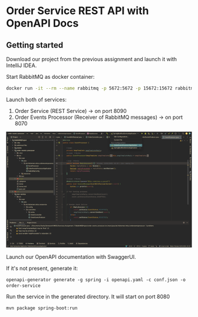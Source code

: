 # Order Service REST API with OpenAPI Docs

## Getting started

Download our project from the previous assignment and launch it with IntelliJ IDEA.

Start RabbitMQ as docker container:

```sh
docker run -it --rm --name rabbitmq -p 5672:5672 -p 15672:15672 rabbitmq:3.11-management
```

Launch both of services:

1. Order Service (REST Service) -> on port 8090
2. Order Events Processor (Receiver of RabbitMQ messages) -> on port 8070

![IntelliJ_Image](./contents/img1.png)

Launch our OpenAPI documentation with SwaggerUI.

If it's not present, generate it:
```
openapi-generator generate -g spring -i openapi.yaml -c conf.json -o order-service 
```

Run the service in the generated directory. It will start on port 8080
```sh
mvn package spring-boot:run
```

